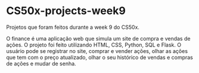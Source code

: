 # CS50x-projects-week9
Projetos que foram feitos durante a week 9 do CS50x.

O finance é uma aplicação web que simula um site de compra e vendas de ações. O projeto foi feito utilizando HTML, CSS, Python, SQL e Flask. O usuário pode se registrar no site, comprar e vender ações, olhar as ações que tem com o preço atualizado, olhar o seu histórico de vendas e compras de ações e mudar de senha. 
